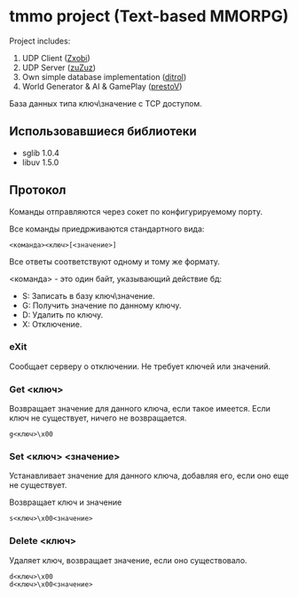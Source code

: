 	

# tmmo project (Text-based MMORPG)

Project includes:

1. UDP Client ([Zxobi](https://github.com/Zxobi))
2. UDP Server ([zuZuz](https://github.com/ZuZuz))
3. Own simple database implementation ([ditrol](https://github.com/ditrol))
4. World Generator & AI & GamePlay ([prestoV](https://github.com/prestoV))



База данных типа ключ\значение с TCP доступом. 


## Использовавшиеся библиотеки

- sglib 1.0.4 
- libuv 1.5.0

## Протокол

Команды отправляются через сокет по конфигурируемому порту.

Все команды приедрживаются стандартного вида:

    <команда><ключ>[<значение>]

Все ответы соответствуют одному и тому же формату.

<команда> - это один байт, указывающий действие бд:

- S: Записать в базу ключ\значение.
- G: Получить значение по данному ключу.
- D: Удалить по ключу.
- X: Отключение.


### eXit

Сообщает серверу о отключении. 
Не требует ключей или значений.

### Get <ключ>

Возвращает значение для данного ключа, если такое имеется.
Если ключ не существует, ничего не возвращается.

    g<ключ>\x00

### Set <ключ> <значение>

Устанавливает значение для данного ключа, добавляя его, если оно еще не существует.

Возвращает ключ и значение

    s<ключ>\x00<значение>

### Delete <ключ>

Удаляет ключ, возвращает значение, если оно существовало.

    d<ключ>\x00
    d<ключ>\x00<значение>

###
